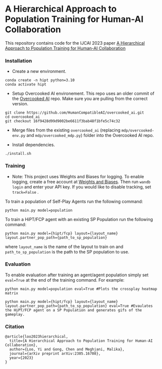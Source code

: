 # A Hierarchical Approach to Population Training for Human-AI Collaboration
This repository contains code for the IJCAI 2023 paper [A Hierarchical Approach to Population Training for Human-AI Collaboration](https://arxiv.org/pdf/2305.16708.pdf)


### Installation
* Create a new environment.
```
conda create -n hipt python=3.10
conda activate hipt
```
* Setup Overcooked AI environement. This repo uses an older commit of the [Overcooked AI](https://github.com/HumanCompatibleAI/overcooked_ai) repo. Make sure you are pulling from the correct version. 

```
git clone https://github.com/HumanCompatibleAI/overcooked_ai.git
cd overcooked_ai
git checkout 16f9428d99d9002be6611f3bab48f1bfe5c74c32

```
* Merge files from the existing  ```overcooked_ai``` (replacing ```mdp/overcooked-env.py``` and ```mdp/overcooked_mdp.py```) folder into the Overcooked AI repo.


* Install dependencies.
```
./install.sh
```

### Training

* Note: This project uses Weights and Biases for logging. To enable logging, create a free account at [Weights and Biases](https://wandb.ai/). Then run ```wandb login``` and enter your API key. If you would like to disable tracking, set ```track=False``` .

To train a population of Self-Play Agents run the following command:
```
python main.py model=population
```

To train a HiPT/FCP agent with an existing SP Population run the following command:
```
python main.py model={hipt/fcp} layout={layout_name} layout.partner_pop_path={path_to_sp_population}
```
where ```layout_name``` is the name of the layout to train on and ```path_to_sp_population``` is the path to the SP population to use.

### Evaluation

To enable evaluation after training an agent/agent population simply set ```eval=True``` at the end of the training command. For example:
```
python main.py model=population eval=True #Plots the crossplay heatmap matrix

python main.py model={hipt/fcp} layout={layout_name} layout.partner_pop_path={path_to_sp_population} eval=True #Evaulates the HiPT/FCP agent on a SP Population and generates gifs of the gameplay.
```

### Citation

```
@article{loo2023hierarchical,
  title={A Hierarchical Approach to Population Training for Human-AI Collaboration},
  author={Loo, Yi and Gong, Chen and Meghjani, Malika},
  journal={arXiv preprint arXiv:2305.16708},
  year={2023}
}

```
